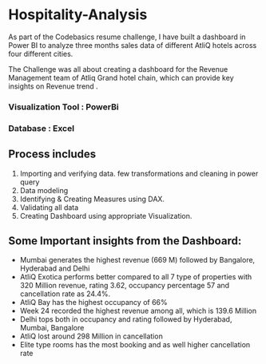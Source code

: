 # Hospitality-Analysis
As part of the Codebasics resume challenge, I have built a dashboard in Power BI to analyze three months sales data of different AtliQ hotels across four different cities.

The Challenge was all about creating a dashboard for the Revenue Management team of Atliq Grand hotel chain, which can provide key insights on Revenue trend .

### Visualization Tool : PowerBi
### Database : Excel

## Process includes 
1) Importing and verifying data. few transformations and cleaning in power query
2) Data modeling
3) Identifying & Creating Measures using DAX.
4) Validating all data
5) Creating Dashboard using appropriate Visualization.

## Some Important insights from the Dashboard:
- Mumbai generates the highest revenue (669 M) followed by Bangalore, Hyderabad and Delhi
- AtliQ Exotica performs better compared to all 7 type of properties with 320 Million revenue, rating 3.62, occupancy 
  percentage 57 and cancellation rate as 24.4%.
- AtliQ Bay has the highest occupancy of 66%
- Week 24 recorded the highest revenue among all, which is 139.6 Million
- Delhi tops both in occupancy and rating followed by Hyderabad, Mumbai, Bangalore
- AtliQ lost around 298 Million in cancellation
- Elite type rooms has the most booking and as well higher cancellation rate

